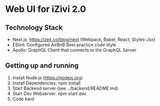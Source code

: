 # Web UI for iZivi 2.0

## Technology Stack

- Next.js: https://zeit.co/blog/next (Webpack, Babel, React, Styles-Jsx)
- ESlint: Configured AirBnB Best practice code style
- Apollo: GraphQL Client that connects to the GraphQL Server


## Getting up and running

1. Install Node.js (https://nodejs.org)
2. Install Dependencies:
    npm install
3. Start Backend server (see ../backend/README.md)
4. Start Dev Webserver:
    npm start dev
5. Code hard
